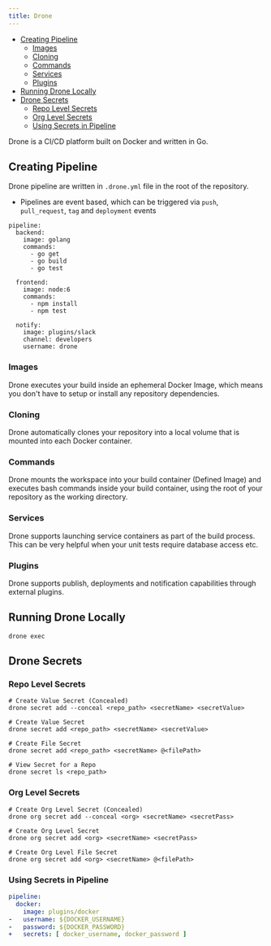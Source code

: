 ```yaml
---
title: Drone
---
```

- [Creating Pipeline](#creating-pipeline)
  - [Images](#images)
  - [Cloning](#cloning)
  - [Commands](#commands)
  - [Services](#services)
  - [Plugins](#plugins)
- [Running Drone Locally](#running-drone-locally)
- [Drone Secrets](#drone-secrets)
  - [Repo Level Secrets](#repo-level-secrets)
  - [Org Level Secrets](#org-level-secrets)
  - [Using Secrets in Pipeline](#using-secrets-in-pipeline)


Drone is a CI/CD platform built on Docker and written in Go.

## Creating Pipeline

Drone pipeline are written in `.drone.yml` file in the root of the repository.

* Pipelines are event based, which can be triggered via `push`, `pull_request`, `tag` and `deployment` events

```
pipeline:
  backend:
    image: golang
    commands:
      - go get
      - go build
      - go test

  frontend:
    image: node:6
    commands:
      - npm install
      - npm test

  notify:
    image: plugins/slack
    channel: developers
    username: drone
```

### Images

Drone executes your build inside an ephemeral Docker Image, which means you don't have to setup or install any repository dependencies.

### Cloning

Drone automatically clones your repository into a local volume that is mounted into each Docker container.

### Commands

Drone mounts the workspace into your build container (Defined Image) and executes bash commands inside your build container, using the root of your repository as the working directory.

### Services

Drone supports launching service containers as part of the build process. This can be very helpful when your unit tests require database access etc.

### Plugins

Drone supports publish, deployments and notification capabilities through external plugins.

## Running Drone Locally

```
drone exec
```

## Drone Secrets

### Repo Level Secrets

```shell
# Create Value Secret (Concealed)
drone secret add --conceal <repo_path> <secretName> <secretValue>

# Create Value Secret
drone secret add <repo_path> <secretName> <secretValue>

# Create File Secret
drone secret add <repo_path> <secretName> @<filePath>

# View Secret for a Repo
drone secret ls <repo_path>
```

### Org Level Secrets

```shell
# Create Org Level Secret (Concealed)
drone org secret add --conceal <org> <secretName> <secretPass>

# Create Org Level Secret
drone org secret add <org> <secretName> <secretPass>

# Create Org Level File Secret
drone org secret add <org> <secretName> @<filePath>
```

### Using Secrets in Pipeline

```yaml
pipeline:
  docker:
    image: plugins/docker
-   username: ${DOCKER_USERNAME}
-   password: ${DOCKER_PASSWORD}
+   secrets: [ docker_username, docker_password ]
```
